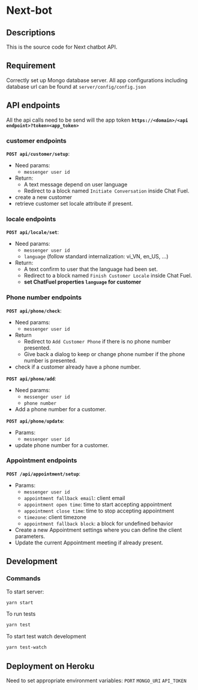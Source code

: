 # Next-bot

## Descriptions

This is the source code for Next chatbot API.

## Requirement
Correctly set up Mongo database server.
All app configurations including database url can be found at `server/config/config.json`

## API endpoints

All the api calls need to be send will the app token
**`https://<domain>/<api endpoint>?token=<app_token>`**

### customer endpoints
**`POST api/customer/setup`**:

- Need params:
    - `messenger user id`
- Return:
    - A text message depend on user language
    - Redirect to a block named `Initiate Conversation` inside Chat Fuel.
- create a new customer
- retrieve customer set locale attribute if present.

### locale endpoints
**`POST api/locale/set`**:

- Need params:
    - `messenger user id`
    - `language` (follow standard internalization: vi_VN, en_US, ...)
- Return:
    - A text confirm to user that the language had been set.
    - Redirect to a block named `Finish Customer Locale` inside Chat Fuel.
    - **set ChatFuel properties `language` for customer**

### Phone number endpoints
**`POST api/phone/check`**:
- Need params:
    - `messenger user id`
- Return
    - Redirect to `Add Customer Phone` if there is no phone number presented.
    - Give back a dialog to keep or change phone number if the phone number is presented.
- check if a customer already have a phone number.

**`POST api/phone/add`**:

- Need params:
    - `messenger user id`
    - `phone number`
- Add a phone number for a customer.

**`POST api/phone/update`**:

- Params:
    - `messenger user id`
- update phone number for a customer.

### Appointment endpoints
**`POST /api/appointment/setup`**:

- Params:
    - `messenger user id`
    - `appointment fallback email`: client email
    - `appointment open time`: time to start accepting appointment
    - `appointment close time`: time to stop accepting appointment
    - `timezone`: client timezone
    - `appointment fallback block`: a block for undefined behavior
- Create a new Appointment settings where you can define the client parameters.
- Update the current Appointment meeting if already present.

## Development

### Commands
To start server:
```bash
yarn start
```

To run tests
```bash
yarn test
```

To start test watch development
```bash
yarn test-watch
```

## Deployment on Heroku
Need to set appropriate environment variables:
`PORT`
`MONGO_URI`
`API_TOKEN`
